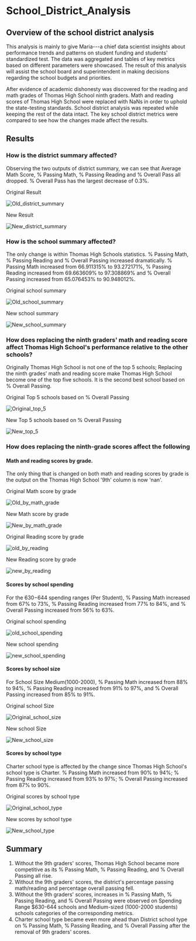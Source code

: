 # School_District_Analysis

## Overview of the school district analysis
This analysis is mainly to give Maria---a chief data scientist insights about performance trends and patterns on student funding and students' standardized test. The data was aggregated and tables of key metrics based on different parameters were showcased. The result of this analysis will assist the school board and superintendent in making decisions regarding the school budgets and priorities.

After evidence of academic dishonesty was discovered for the reading and math grades of Thomas High School ninth graders. Math and reading scores of Thomas High School were replaced with NaNs in order to uphold the state-testing standards. School district analysis was repeated while keeping the rest of the data intact. The key school district metrics were compared to see how the changes made affect the results. 

## Results

### How is the district summary affected?

Observing the two outputs of district summary, we can see that Average Math Score, % Passing Math, % Passing Reading and % Overall Pass all dropped. % Overall Pass has the largest decrease of 0.3%. 

Original Result

![Old_district_summary](https://user-images.githubusercontent.com/84931545/126057916-6c0fbb2c-39e9-4d48-81c7-f8832215b204.PNG)

New Result

![New_district_summary](https://user-images.githubusercontent.com/84931545/126057919-1a99d4a3-d45b-4048-acb9-ec0388ee624b.PNG)


### How is the school summary affected?

The only change is within Thomas High Schools statistics. 
% Passing Math, % Passing Reading and % Overall Passing increased dramatically.
% Passing Math increased from 66.911315% to 93.272171%, % Passing Reading increased from 69.663609% to 97.308869% and % Overall Passing increased from 65.076453% to 90.948012%. 

Original school summary 

![Old_school_summary](https://user-images.githubusercontent.com/84931545/126058116-7833cea8-bcac-4b83-801f-5b4dfc47572d.PNG)

New school summary

![New_school_summary](https://user-images.githubusercontent.com/84931545/126058119-cc0388c4-acc8-461b-a0dd-8c83bfa1ae2f.PNG)



### How does replacing the ninth graders' math and reading score affect Thomas High School's performance relative to the other schools?

Originally Thomas High School is not one of the top 5 schools; Replacing the ninth grades' math and reading score make Thomas High School become one of the top five schools. It is the second best school based on % Overall Passing. 

Original Top 5 schools based on % Overall Passing

![Original_top_5](https://user-images.githubusercontent.com/84931545/126057932-6d515e9a-b2a3-4c33-b5e7-a9efd26b96d0.PNG)

New Top 5 schools based on % Overall Passing

![New_top_5](https://user-images.githubusercontent.com/84931545/126057936-2e6fd2f4-af50-47e0-9d78-defd72372e66.PNG)


### How does replacing the ninth-grade scores affect the following

#### Math and reading scores by grade.

The only thing that is changed on both math and reading scores by grade is the output on the Thomas High School '9th' column is now 'nan'.

Original Math score by grade
    
![Old_by_math_grade](https://user-images.githubusercontent.com/84931545/126057944-450c83c9-a72b-46c0-aa8c-14fb92330821.PNG)

New Math score by grade

![New_by_math_grade](https://user-images.githubusercontent.com/84931545/126057951-66f25ee7-e7dc-4d16-86ae-ff1627c4e08b.PNG)

Original Reading score by grade
    
![old_by_reading](https://user-images.githubusercontent.com/84931545/126057965-25c8fd48-73a9-4e40-93dd-bc2f697798e4.PNG)

New Reading score by grade

![new_by_reading](https://user-images.githubusercontent.com/84931545/126057973-e6386b91-64c9-43cc-95a6-fe5e910db431.PNG)


#### Scores by school spending

For the $630-$644 spending ranges (Per Student), % Passing Math increased from 67% to 73%, % Passing Reading increased from 77% to 84%, and % Overall Passing increased from 56% to 63%. 

Original school spending
    
![old_school_spending](https://user-images.githubusercontent.com/84931545/126057983-c4fc6925-da0a-4709-ac29-e724284e6c7d.PNG)
    
New school spending

![new_school_spending](https://user-images.githubusercontent.com/84931545/126057987-84bc77aa-f122-431a-a9fc-24f7a9f3c409.PNG)

#### Scores by school size

For School Size Medium(1000-2000), % Passing Math increased from 88% to 94%, % Passing Reading increased from 91% to 97%, and % Overall Passing increased from 85% to 91%.

Original school Size
    
![Original_school_size](https://user-images.githubusercontent.com/84931545/126057989-81d68166-2c4e-4435-8841-c6f0b175100d.PNG)

New school Size
    
![New_school_size](https://user-images.githubusercontent.com/84931545/126057995-1d6f2ce8-c0d2-4e4c-822f-2f974f31b665.PNG)

    
#### Scores by school type

Charter school type is affected by the change since Thomas High School's school type is Charter. % Passing Math increased from 90% to 94%; % Passing Reading increased from 93% to 97%; % Overall Passing increased from 87% to 90%.

Original scores by school type
    
![Original_school_type](https://user-images.githubusercontent.com/84931545/126058026-b548868e-a8f4-4a1f-984b-e7a1a10aa925.PNG)

New scores by school type
    
![New_school_type](https://user-images.githubusercontent.com/84931545/126058033-38ef6f3c-3bd8-496d-9f4e-fbd21b4ac84e.PNG)


## Summary
1. Without the 9th graders' scores, Thomas High School became more competitive as its % Passing Math, % Passing Reading, and % Overall Passing all rise.
2. Without the 9th graders' scores, the district's percentage passing math/reading and percentage overall passing fell.
3. Without the 9th graders' scores, increases in % Passing Math, % Passing Reading, and % Overall Passing were observed on Spending Range $630-644 schools and Medium-sized (1000-2000 students) schools categories of the corresponding metrics. 
4. Charter school type became even more ahead than District school type on % Passing Math, % Passing Reading, and % Overall Passing after the removal of 9th graders' scores. 
